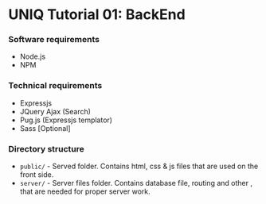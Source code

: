 # UNIQ Tutorial 01: BackEnd
### Software requirements
- Node.js
- NPM

### Technical requirements
- Expressjs
- JQuery Ajax (Search)
- Pug.js (Expressjs templator)
- Sass [Optional]

### Directory structure
- `public/` - Served folder. Contains html, css & js files that are used on the front side.
- `server/` - Server files folder. Contains database file, routing and other , that are needed for proper server work.

